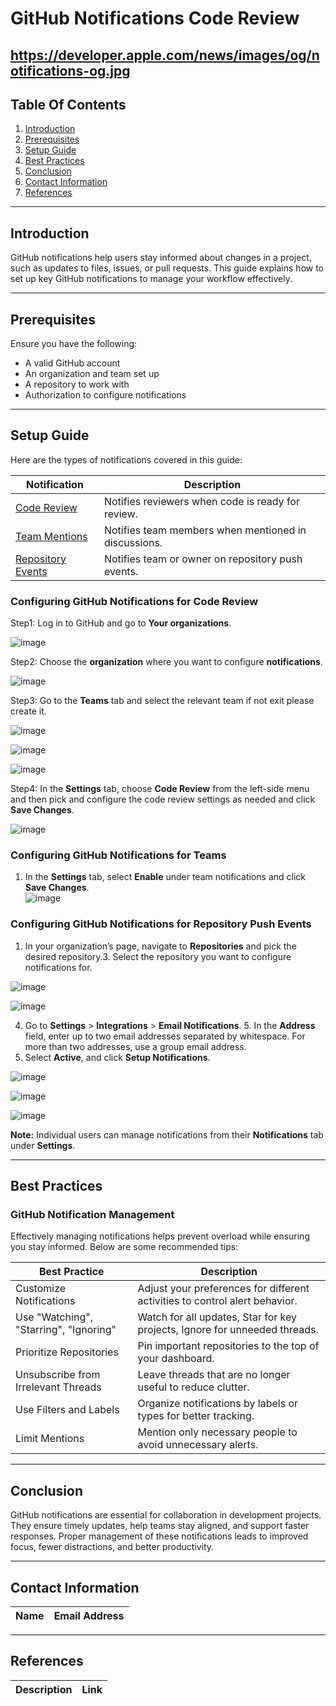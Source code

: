 # GitHub Notifications Code Review

https://developer.apple.com/news/images/og/notifications-og.jpg
---

## Table Of Contents
1. [Introduction](#introduction)
2. [Prerequisites](#prerequisites)
3. [Setup Guide](#setup-guide)
4. [Best Practices](#best-practices)
5. [Conclusion](#conclusion)
6. [Contact Information](#contact-information)
7. [References](#references)

---

## Introduction
GitHub notifications help users stay informed about changes in a project, such as updates to files, issues, or pull requests. This guide explains how to set up key GitHub notifications to manage your workflow effectively.

---

## Prerequisites

Ensure you have the following:

- A valid GitHub account  
- An organization and team set up  
- A repository to work with  
- Authorization to configure notifications  

---

## Setup Guide

Here are the types of notifications covered in this guide:

| Notification        | Description                                                     |
|---------------------|-----------------------------------------------------------------|
| [Code Review](https://github.com/ShivaniNarula29/Snaatak/new/main#configuring-github-notifications-for-code-review) | Notifies reviewers when code is ready for review.      |
| [Team Mentions](https://github.com/ShivaniNarula29/Snaatak/new/main#configuring-github-notifications-for-teams)     | Notifies team members when mentioned in discussions.   |
| [Repository Events](https://github.com/ShivaniNarula29/Snaatak/new/main#configuring-github-notifications-for-repository-push-events) | Notifies team or owner on repository push events.      |

### Configuring GitHub Notifications for Code Review


Step1: Log in to GitHub and go to **Your organizations**.  


   ![image](https://github.com/user-attachments/assets/256391ac-ec42-401c-864a-4b260ede7f8a)

Step2: Choose the **organization** where you want to configure **notifications**.  


  ![image](https://github.com/user-attachments/assets/75fb84af-ad7c-4829-bb42-48366fafbe55)
  

Step3: Go to the **Teams** tab and select the relevant team if not exit please create it.


![image](https://github.com/user-attachments/assets/707cb9ad-12d8-41c6-bdec-659aeaa9b48d)


![image](https://github.com/user-attachments/assets/6b53ae85-aea0-471c-9a2f-5942491bc092)


![image](https://github.com/user-attachments/assets/fdc6ac35-40d9-485e-a4c9-f28b8f3a5e1b)


Step4: In the **Settings** tab, choose **Code Review** from the left-side menu and then pick and configure the code review settings as needed and click **Save Changes**.  

![image](https://github.com/user-attachments/assets/3d6db933-985a-41de-96ab-c8d789440023)
















### Configuring GitHub Notifications for Teams

1. In the **Settings** tab, select **Enable** under team notifications and click **Save Changes**.  
  ![image](https://github.com/user-attachments/assets/7e619178-845a-4ba6-af4e-2b4d36e064b2)  


### Configuring GitHub Notifications for Repository Push Events

1. In your organization’s page, navigate to **Repositories** and pick the desired repository.3. Select the repository you want to configure notifications for.  

![image](https://github.com/user-attachments/assets/5ef3c426-9176-43d9-82f7-f9b52d2e2e2e)

![image](https://github.com/user-attachments/assets/f4737195-20ed-4754-a487-531b0741fc9f)


4. Go to **Settings** > **Integrations** > **Email Notifications**.  5. In the **Address** field, enter up to two email addresses separated by whitespace. For more than two addresses, use a group email address. 
6. Select **Active**, and click **Setup Notifications**.  


![image](https://github.com/user-attachments/assets/af2e09ef-5fdd-4800-aa26-feead5bbda04)

 
![image](https://github.com/user-attachments/assets/6af8df2e-8615-449c-a158-0ae7ffe2a2af)


![image](https://github.com/user-attachments/assets/79047648-b000-46f9-acbd-10b459d0c3ce)

**Note:** Individual users can manage notifications from their **Notifications** tab under **Settings**.  

---

## Best Practices

### GitHub Notification Management

Effectively managing notifications helps prevent overload while ensuring you stay informed. Below are some recommended tips:

| Best Practice                         | Description                                                                  |
|--------------------------------------|------------------------------------------------------------------------------|
| Customize Notifications              | Adjust your preferences for different activities to control alert behavior. |
| Use "Watching", "Starring", "Ignoring" | Watch for all updates, Star for key projects, Ignore for unneeded threads.  |
| Prioritize Repositories              | Pin important repositories to the top of your dashboard.                     |
| Unsubscribe from Irrelevant Threads  | Leave threads that are no longer useful to reduce clutter.                   |
| Use Filters and Labels               | Organize notifications by labels or types for better tracking.              |
| Limit Mentions                       | Mention only necessary people to avoid unnecessary alerts.                   |

---

## Conclusion

GitHub notifications are essential for collaboration in development projects. They ensure timely updates, help teams stay aligned, and support faster responses. Proper management of these notifications leads to improved focus, fewer distractions, and better productivity.

---

## Contact Information

| Name         | Email Address                         |
|--------------|----------------------------------------|

---

## References

| Description                           | Link                                                                                      |
|---------------------------------------|-------------------------------------------------------------------------------------------|

